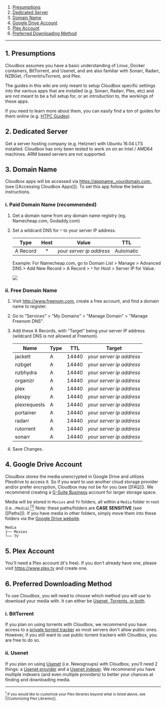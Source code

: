 <!-- TOC depthFrom:1 depthTo:6 withLinks:1 updateOnSave:0 orderedList:1 -->

1. [Presumptions](#1-presumptions)
2. [Dedicated Server](#2-dedicated-server)
3. [Domain Name](#3-domain-name)
4. [Google Drive Account](#4-google-drive-account)
5. [Plex Account](#5-plex-account)
6. [Preferred Downloading Method](#6-preferred-downloading-method)

<!-- /TOC -->
---

## 1. Presumptions

Cloudbox assumes you have a basic understanding of Linux, Docker containers, BitTorrent, and Usenet, and are also familiar with Sonarr, Radarr, NZBGet, rTorrent/ruTorrent, and Plex. 

The guides in this wiki are only meant to setup Cloudbox specific settings into the various apps that are installed (e.g. Sonarr, Radarr, Plex, etc) and are not meant to be a full setup for, or an introduction to, the workings of these apps. 

If you need to learn more about them, you can easily find a ton of guides for them online (e.g. [HTPC Guides](https://www.htpcguides.com)). 


## 2. Dedicated Server

Get a server hosting company (e.g. Hetzner) with Ubuntu 16.04 LTS installed. Cloudbox has only been tested to work on on an Intel / AMD64 machines. ARM based servers are not supported.



## 3. Domain Name

Cloudbox apps will be accessed via https://appname._yourdomain.com_ (see [[Accessing Cloudbox Apps]]). To set this app follow the below instructions.

### i. Paid Domain Name (recommended)
1. Get a domain name from any domain name registry (eg. Namecheap.com, Godaddy.com)
2. Set a wildcard DNS for `*` to your server IP address.

    |   **Type**   | **Host** | **Value**                   |     **TTL** |
    | ------------ | :--------: | ------------------------- | :-----------: |
    | A Record       | *        | _your server ip address_  |  Automatic  |

    Example: For Namecheap.com, go to Domain List > Manage > Advanced DNS > Add New Record > A Record > `*` for Host > Server IP for Value.

   ![](http://i.imgur.com/I7h5jSs.png)

### ii. Free Domain Name
1. Visit http://www.freenom.com, create a free account, and find a domain name to register.
2. Go to "Services" > "My Domains" > "Manage Domain" > "Manage Freenom DNS".
3. Add these A Records, with "Target" being your server IP address (wildcard DNS is not allowed at Freenom).

    |   **Name**   | **Type** | **TTL** |        **Target**        |
    | ------------ | -------- | ------- | ------------------------ |
    | jackett      | A        | 14440   | _your server ip address_ |
    | nzbget       | A        | 14440   | _your server ip address_ |
    | nzbhydra     | A        | 14440   | _your server ip address_ |
    | organizr     | A        | 14440   | _your server ip address_ |
    | plex         | A        | 14440   | _your server ip address_ |
    | plexpy       | A        | 14440   | _your server ip address_ |
    | plexrequests | A        | 14440   | _your server ip address_ |
    | portainer    | A        | 14440   | _your server ip address_ |
    | radarr       | A        | 14440   | _your server ip address_ |
    | rutorrent    | A        | 14440   | _your server ip address_ |
    | sonarr       | A        | 14440   | _your server ip address_ |




4. Save Changes.

## 4. Google Drive Account

Cloudbox stores the media unencrypted in Google Drive and utilizes Plexdrive to access it. So if you want to use another cloud storage provider and/or prefer encryption, Cloudbox may not be for you (see [[FAQ]]). We recommend creating a [G-Suite Business](https://gsuite.google.com/pricing.html) account for larger storage space.

Media will be stored in `Movies` and `TV` folders, all within a `Media` folder in root (i.e. `/Media`).<a href="#note1" id="note1ref"><sup>[1]</sup></a> Note: these paths/folders are **CASE SENSITIVE** (see  [[Paths]]). If you have media in other folders, simply move them into these folders via the [Google Drive website](https://www.google.com/drive/). 

   ```
   Media
   ├── Movies
   └── TV
   ```


## 5. Plex Account

You'll need a Plex account (it's free). If you don't already have one, please visit https://www.plex.tv and create one.



## 6. Preferred Downloading Method

To use Cloudbox, you will need to choose which method you will use to download your media with. It can either be [Usenet, Torrents, or both](https://www.htpcguides.com/comparing-usenet-vs-torrents/). 


### i. BitTorrent

If you plan on using torrents with Cloudbox, we recommend you have access to a [private torrent tracker](https://www.reddit.com/r/trackers/wiki/getting_into_private_trackers) as most servers don't allow public ones. However, if you still want to use public torrent trackers with Cloudbox, you are free to do so. 


### ii. Usenet

If you plan on using [Usenet](https://www.reddit.com/r/usenet/wiki/faq#wiki_usenet_faq) (i.e. Newsgroups) with Cloudbox, you'll need 2 things: a [Usenet provider](https://www.reddit.com/r/usenet/wiki/providers) and a [Usenet indexer](https://www.reddit.com/r/usenet/wiki/indexers). We recommend you have multiple indexers (and even multiple providers) to better your chances at finding and downloading media. 

---


 <sub> <a id="note1" href="#note1ref"><sup>1</sup></a> If you would like to customize your Plex libraries beyond what is listed above, see [[Customizing Plex Libraries]].</sub>